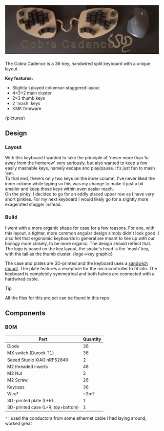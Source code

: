 ![Cobra Cadence Banner](media/banner.jpg)
---
The Cobra Cadence is a 36-key, handwired split keyboard with a unique layout.

**Key features:**  
- Slightly splayed columnar-staggered layout
- 4×3+2 main cluster
- 2×3 thumb keys
- 2 'mash' keys
- KMK firmware

{pictures}

## Design
### Layout
With this keyboard I wanted to take the principle of 'never more than 1u away from the homerow' very seriously, but also wanted to keep a few easily mashable keys, namely escape and play/pause. It's just fun to mash 'em.  
To that end, there's only two keys on the inner column, I've never liked the inner column while typing so this was my change to make it just a bit smaller and keep those keys within even easier reach.  
On the pinky, I decided to go for an oddly placed upper row as I have very short pinkies. For my next keyboard I would likely go for a slightly more exagerated stagger instead.  

### Build
I went with a more organic shape for case for a few reasons. For one, with this layout, a tighter, more common angular design simply didn't look good. I also felt that ergonomic keyboards in general are meant to line up with our biology more closely, to be more organic. The design should reflect that.  
The logo is based on the key layout, the snake's head is the 'mash' key, with the tail as the thumb cluster.
{logo->key graphic}

The case and plates are 3D-printed and the keyboard uses a [sandwich mount](https://www.keyboard.university/200-courses/keyboard-mounting-styles-4lpp7). The plate features a recepticle for the microcontroller to fit into. The keyboard is completely symmetrical and both halves are connected with a hardwired cable.

> [!TIP]
> All the files for this project can be found in this repo

## Components
### BOM

| Part                              | Quantity |
| --------------------------------- | -------- |
| Diode                             | 36       |
| MX switch (Durock T1)             | 36       |
| Seeed Studio XIAO nRF52840        | 2        |
| M2 threaded inserts               | 48       |
| M2 Nut                            | 2        |
| M2 Screw                          | 26       |
| Keycaps                           | 36       |
| Wire†                             | ~3m?     |
| 3D-printed plate (L+R)            | 1        |
| 3D-printed case (L+R, top+bottom) | 1        |
<!-- to do: add lengths to threaded inserts and screws-->
† I used the conductors from some ethernet cable I had laying around, worked great

<!-- 
- reddit post: summary and pictures
- blog post on website: longer write-up, including a detailed explanation of stuff so it can be replicated
- github page: more firmware, 3d files etc
- BOM
- assembly guide
- firmware
- license (hardware and software)
- marketing?
- credit & attribution
- all project files
-->